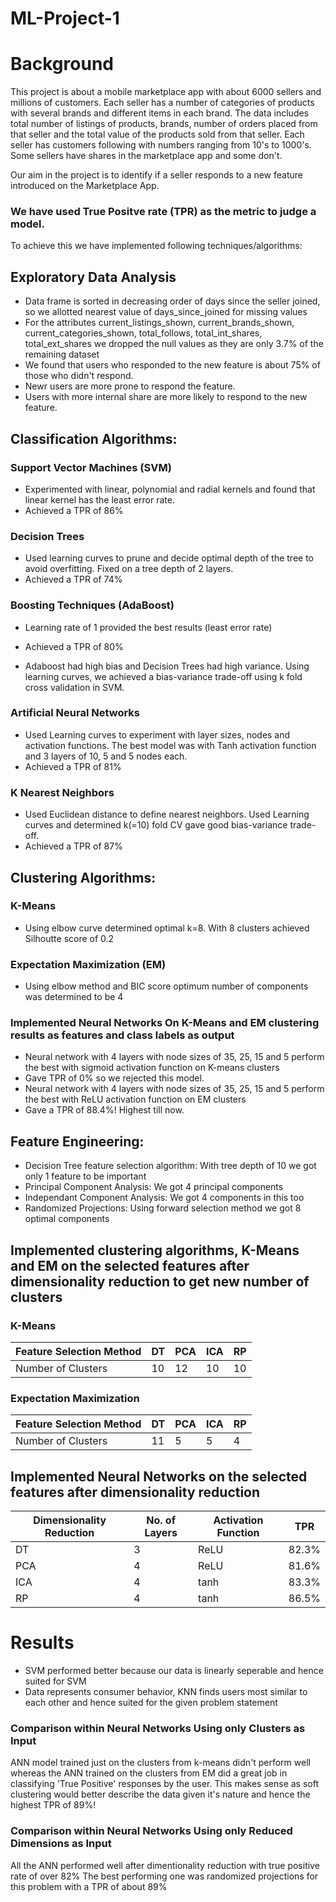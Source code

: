 # ML-Project-1

# Background

This project is about a mobile marketplace app with about 6000 sellers and millions of customers. Each seller has a number of categories of products with several brands and different items in each brand. 
The data includes total number of listings of products, brands, number of orders placed from that seller and the total value of the products sold from that seller. 
Each seller has customers following with numbers ranging from 10's to 1000's. Some sellers have shares in the marketplace app and some don't.

Our aim in the project is to identify if a seller responds to a new feature introduced on the Marketplace App. 

### We have used True Positve rate (TPR) as the metric to judge a model.

To achieve this we have implemented following techniques/algorithms:

## Exploratory Data Analysis
- Data frame is sorted in decreasing order of days since the seller joined, so we allotted nearest value of days_since_joined for missing values
- For the attributes current_listings_shown, current_brands_shown, current_categories_shown, total_follows, total_int_shares, total_ext_shares
  we dropped the null values as they are only 3.7% of the remaining dataset
- We found that users who responded to the new feature is about 75% of those who didn't respond.
- Newr users are more prone to respond the feature.
- Users with more internal share are more likely to respond to the new feature.


## Classification Algorithms:

### Support Vector Machines (SVM)
- Experimented with linear, polynomial and radial kernels and found that linear kernel has the least error rate.
- Achieved a TPR of 86%

### Decision Trees
- Used learning curves to prune and decide optimal depth of the tree to avoid overfitting. Fixed on a tree depth of 2 layers.
- Achieved a TPR of 74%

### Boosting Techniques (AdaBoost)
- Learning rate of 1 provided the best results (least error rate)
- Achieved a TPR of 80%

- Adaboost had high bias and Decision Trees had high variance. Using learning curves, we achieved a bias-variance trade-off using k fold cross validation in SVM.

### Artificial Neural Networks
- Used Learning curves to experiment with layer sizes, nodes and activation functions. The best model was with Tanh activation function and 3 layers of 10, 5 and 5 nodes each.
- Achieved a TPR of 81%

### K Nearest Neighbors
- Used Euclidean distance to define nearest neighbors. Used Learning curves and determined k(=10) fold CV gave good bias-variance trade-off.
- Achieved a TPR of 87%

## Clustering Algorithms:

### K-Means
- Using elbow curve determined optimal k=8. With 8 clusters achieved Silhoutte score of 0.2

### Expectation Maximization (EM)
- Using elbow method and BIC score optimum number of components was determined to be 4

### Implemented Neural Networks On K-Means and EM clustering results as features and class labels as output
- Neural network with 4 layers with node sizes of 35, 25, 15 and 5 perform the best with sigmoid activation function on K-means clusters
- Gave TPR of 0% so we rejected this model.
- Neural network with 4 layers with node sizes of 35, 25, 15 and 5 perform the best with ReLU activation function on EM clusters
- Gave a TPR of 88.4%! Highest till now.

## Feature Engineering:

- Decision Tree feature selection algorithm: With tree depth of 10 we got only 1 feature to be important
- Principal Component Analysis: We got 4 principal components 
- Independant Component Analysis: We got 4 components in this too
- Randomized Projections: Using forward selection method we got 8 optimal components

## Implemented clustering algorithms, K-Means and EM on the selected features after dimensionality reduction to get new number of clusters

### K-Means				
| Feature Selection Method | DT | PCA |	ICA |	RP |
| ------------------------ | -- | --- | --- | -- |
| Number of Clusters	     | 10 |	12	| 10	| 10 |

### Expectation Maximization				
| Feature Selection Method | DT |	PCA |	ICA |	RP |
| ------------------------ | -- | --- | --- | -- |
| Number of Clusters	     | 11	|  5	|  5	| 4  |


## Implemented Neural Networks on the selected features after dimensionality reduction

|	Dimensionality Reduction | No. of Layers |	Activation Function |	 TPR   |
| ------------------------ | ------------- | -------------------- | ------ |    
| DT	                     |    3	         |      ReLU	          |  82.3% |
| PCA	                     |    4	         |      ReLU	          |  81.6% |
| ICA	                     |    4	         |      tanh	          |  83.3% |
| RP	                     |    4	         |      tanh	          |  86.5% |


# Results

- SVM performed better because our data is linearly seperable and hence suited for SVM
- Data represents consumer behavior, KNN finds users most similar to each other and hence suited for the given problem statement

### Comparison within Neural Networks Using only Clusters as Input
ANN model trained just on the clusters from k-means didn't perform well whereas the ANN trained on the clusters from EM did a great job in classifying 'True Positive' responses by the user. This makes sense as soft clustering would better describe the data given it's nature and hence the highest TPR of 89%!

### Comparison within Neural Networks Using only Reduced Dimensions as Input
All the ANN performed well after dimentionality reduction with true positive rate of over 82% 
The best performing one was randomized projections for this problem with a TPR of about 89%
